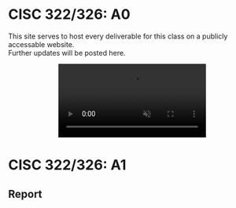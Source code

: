 # CISC 322/326: A0
This site serves to host every deliverable for this class on a publicly accessable website.  
Further updates will be posted here.

<div style="width: 100%">
<video muted autoplay loop style="display: block; margin: 0 auto">
<source src="./media/bird_dance.mp4" type="video/mp4">
</video>
</div>

# CISC 322/326: A1
## Report
<object class="pdf" data="./media/A1_report.pdf" width="800" height="500"></object>

